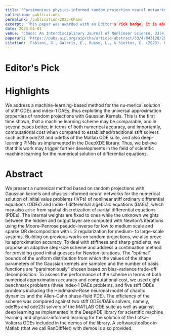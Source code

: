 ```yaml
---
title: "Parsimonious physics-informed random projection neural networks for initial value problems of ODEs and index-1 DAEs"
collection: publications
permalink: /publication/2023-Chaos
excerpt: 'This paper was awarded with an Editor's Pick badge. It is about the solution of stiff system of ODEs and DAEs (including PDEs) via time-adaptive Random Projection Neural Networks.'
date: 2023-01-01
venue: 'Chaos: An Interdisciplinary Journal of Nonlinear Science, 33(4)'
paperurl: 'https://pubs.aip.org/aip/cha/article-abstract/33/4/043128/2878586/Parsimonious-physics-informed-random-projection?redirectedFrom=fulltext'
citation: 'Fabiani, G., Galaris, E., Russo, L., & Siettos, C. (2023). Parsimonious physics-informed random projection neural networks for initial value problems of ODEs and index-1 DAEs. Chaos: An Interdisciplinary Journal of Nonlinear Science, 33(4).'
---
```



Editor's Pick
======

Highlights
=====
We address a machine-learning-based method for the nu-merical solution of stiff ODEs and index-1 DAEs, thus exploiting the universal approximation properties of random projections with Gaussian Kernels. This is the first time shown, that a machine learning scheme may be comparable, and in several cases better, in terms of both numerical accuracy, and importantly, computational cost when compared to established/traditional stiff solvers such asthe ode23t and ode15s of the Matlab ODE suite, and also deep-learning PINNs as implemented in the DeepXDE library. Thus, we believe that this work may trigger further developments in the field of scientific machine learning for the numerical solution of differential equations. 

Abstract
======
We present a numerical method based on random projections with Gaussian kernels and physics-informed neural networks for the numerical solution of initial value problems (IVPs) of nonlinear stiff ordinary differential equations (ODEs) and index-1 differential algebraic equations (DAEs), which may also arise from spatial discretization of partial differential equations (PDEs). The internal weights are fixed to ones while the unknown weights between the hidden and output layer are computed with Newton’s iterations using the Moore–Penrose pseudo-inverse for low to medium scale and sparse QR decomposition with L 2 regularization for medium- to large-scale systems. Building on previous works on random projections, we also prove its approximation accuracy. To deal with stiffness and sharp gradients, we propose an adaptive step-size scheme and address a continuation method for providing good initial guesses for Newton iterations. The “optimal” bounds of the uniform distribution from which the values of the shape parameters of the Gaussian kernels are sampled and the number of basis functions are “parsimoniously” chosen based on bias-variance trade-off decomposition. To assess the performance of the scheme in terms of both numerical approximation accuracy and computational cost, we used eight benchmark problems (three index-1 DAEs problems, and five stiff ODEs problems including the Hindmarsh–Rose neuronal model of chaotic dynamics and the Allen–Cahn phase-field PDE). The efficiency of the scheme was compared against two stiff ODEs/DAEs solvers, namely, ode15s and ode23t solvers of the MATLAB ODE suite as well as against deep learning as implemented in the DeepXDE library for scientific machine learning and physics-informed learning for the solution of the Lotka–Volterra ODEs included in the demos of the library. A software/toolbox in Matlab (that we call RanDiffNet) with demos is also provided.
